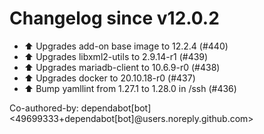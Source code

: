 # Changelog since v12.0.2
- ⬆️ Upgrades add-on base image to 12.2.4 (#440) 
- ⬆️ Upgrades libxml2-utils to 2.9.14-r1 (#439) 
- ⬆️ Upgrades mariadb-client to 10.6.9-r0 (#438) 
- ⬆️ Upgrades docker to 20.10.18-r0 (#437) 
- ⬆️ Bump yamllint from 1.27.1 to 1.28.0 in /ssh (#436)

Co-authored-by: dependabot[bot] <49699333+dependabot[bot]@users.noreply.github.com> 
